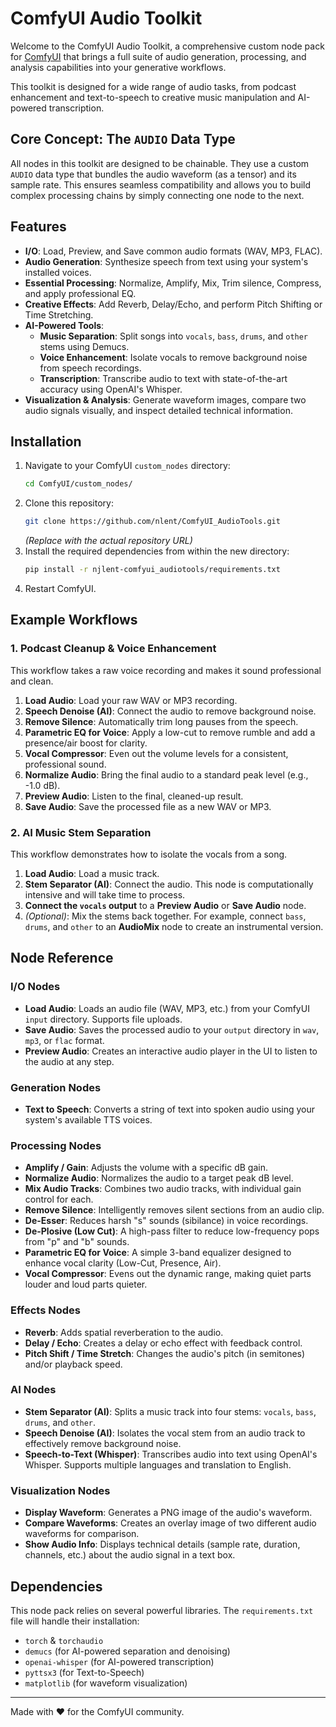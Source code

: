 # ComfyUI Audio Toolkit

Welcome to the ComfyUI Audio Toolkit, a comprehensive custom node pack for [ComfyUI](https://github.com/comfyanonymous/ComfyUI) that brings a full suite of audio generation, processing, and analysis capabilities into your generative workflows.

This toolkit is designed for a wide range of audio tasks, from podcast enhancement and text-to-speech to creative music manipulation and AI-powered transcription.

## Core Concept: The `AUDIO` Data Type

All nodes in this toolkit are designed to be chainable. They use a custom `AUDIO` data type that bundles the audio waveform (as a tensor) and its sample rate. This ensures seamless compatibility and allows you to build complex processing chains by simply connecting one node to the next.

## Features

-   **I/O**: Load, Preview, and Save common audio formats (WAV, MP3, FLAC).
-   **Audio Generation**: Synthesize speech from text using your system's installed voices.
-   **Essential Processing**: Normalize, Amplify, Mix, Trim silence, Compress, and apply professional EQ.
-   **Creative Effects**: Add Reverb, Delay/Echo, and perform Pitch Shifting or Time Stretching.
-   **AI-Powered Tools**:
    -   **Music Separation**: Split songs into `vocals`, `bass`, `drums`, and `other` stems using Demucs.
    -   **Voice Enhancement**: Isolate vocals to remove background noise from speech recordings.
    -   **Transcription**: Transcribe audio to text with state-of-the-art accuracy using OpenAI's Whisper.
-   **Visualization & Analysis**: Generate waveform images, compare two audio signals visually, and inspect detailed technical information.

## Installation

1.  Navigate to your ComfyUI `custom_nodes` directory:
    ```bash
    cd ComfyUI/custom_nodes/
    ```
2.  Clone this repository:
    ```bash
    git clone https://github.com/nlent/ComfyUI_AudioTools.git
    ```
    *(Replace with the actual repository URL)*
3.  Install the required dependencies from within the new directory:
    ```bash
    pip install -r njlent-comfyui_audiotools/requirements.txt
    ```
4.  Restart ComfyUI.

## Example Workflows

### 1. Podcast Cleanup & Voice Enhancement

This workflow takes a raw voice recording and makes it sound professional and clean.

1.  **Load Audio**: Load your raw WAV or MP3 recording.
2.  **Speech Denoise (AI)**: Connect the audio to remove background noise.
3.  **Remove Silence**: Automatically trim long pauses from the speech.
4.  **Parametric EQ for Voice**: Apply a low-cut to remove rumble and add a presence/air boost for clarity.
5.  **Vocal Compressor**: Even out the volume levels for a consistent, professional sound.
6.  **Normalize Audio**: Bring the final audio to a standard peak level (e.g., -1.0 dB).
7.  **Preview Audio**: Listen to the final, cleaned-up result.
8.  **Save Audio**: Save the processed file as a new WAV or MP3.

### 2. AI Music Stem Separation

This workflow demonstrates how to isolate the vocals from a song.

1.  **Load Audio**: Load a music track.
2.  **Stem Separator (AI)**: Connect the audio. This node is computationally intensive and will take time to process.
3.  **Connect the `vocals` output** to a **Preview Audio** or **Save Audio** node.
4.  *(Optional)*: Mix the stems back together. For example, connect `bass`, `drums`, and `other` to an **AudioMix** node to create an instrumental version.

## Node Reference

### I/O Nodes
-   **Load Audio**: Loads an audio file (WAV, MP3, etc.) from your ComfyUI `input` directory. Supports file uploads.
-   **Save Audio**: Saves the processed audio to your `output` directory in `wav`, `mp3`, or `flac` format.
-   **Preview Audio**: Creates an interactive audio player in the UI to listen to the audio at any step.

### Generation Nodes
-   **Text to Speech**: Converts a string of text into spoken audio using your system's available TTS voices.

### Processing Nodes
-   **Amplify / Gain**: Adjusts the volume with a specific dB gain.
-   **Normalize Audio**: Normalizes the audio to a target peak dB level.
-   **Mix Audio Tracks**: Combines two audio tracks, with individual gain control for each.
-   **Remove Silence**: Intelligently removes silent sections from an audio clip.
-   **De-Esser**: Reduces harsh "s" sounds (sibilance) in voice recordings.
-   **De-Plosive (Low Cut)**: A high-pass filter to reduce low-frequency pops from "p" and "b" sounds.
-   **Parametric EQ for Voice**: A simple 3-band equalizer designed to enhance vocal clarity (Low-Cut, Presence, Air).
-   **Vocal Compressor**: Evens out the dynamic range, making quiet parts louder and loud parts quieter.

### Effects Nodes
-   **Reverb**: Adds spatial reverberation to the audio.
-   **Delay / Echo**: Creates a delay or echo effect with feedback control.
-   **Pitch Shift / Time Stretch**: Changes the audio's pitch (in semitones) and/or playback speed.

### AI Nodes
-   **Stem Separator (AI)**: Splits a music track into four stems: `vocals`, `bass`, `drums`, and `other`.
-   **Speech Denoise (AI)**: Isolates the vocal stem from an audio track to effectively remove background noise.
-   **Speech-to-Text (Whisper)**: Transcribes audio into text using OpenAI's Whisper. Supports multiple languages and translation to English.

### Visualization Nodes
-   **Display Waveform**: Generates a PNG image of the audio's waveform.
-   **Compare Waveforms**: Creates an overlay image of two different audio waveforms for comparison.
-   **Show Audio Info**: Displays technical details (sample rate, duration, channels, etc.) about the audio signal in a text box.

## Dependencies

This node pack relies on several powerful libraries. The `requirements.txt` file will handle their installation:

-   `torch` & `torchaudio`
-   `demucs` (for AI-powered separation and denoising)
-   `openai-whisper` (for AI-powered transcription)
-   `pyttsx3` (for Text-to-Speech)
-   `matplotlib` (for waveform visualization)

---
Made with ❤️ for the ComfyUI community.